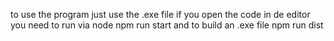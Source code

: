 to use the program just use the .exe file
if you open the code in de editor
you need to run via node
npm run start
and to build an .exe file 
npm run dist
